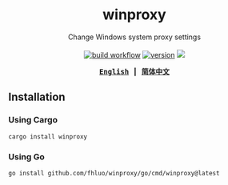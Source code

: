 <div align="center">

# winproxy

Change Windows system proxy settings
<br><br>
<a href="https://github.com/fhluo/winproxy/actions/workflows/build.yaml">
<img src="https://github.com/fhluo/winproxy/actions/workflows/build.yaml/badge.svg" alt="build workflow"></a>
<a href="https://crates.io/crates/winproxy">
<img src="https://img.shields.io/crates/v/winproxy" alt="version"></a>
<a href="https://pkg.go.dev/github.com/fhluo/winproxy/go">
<img src="https://img.shields.io/github/v/tag/fhluo/winproxy?filter=go%2F*&label=pkg"></a>

<samp>

**[English](README.md)** ┃ **[简体中文](README.zh-Hans.md)**

</samp>
</div>

## Installation

### Using Cargo

```shell
cargo install winproxy
```

### Using Go

```shell
go install github.com/fhluo/winproxy/go/cmd/winproxy@latest
```
